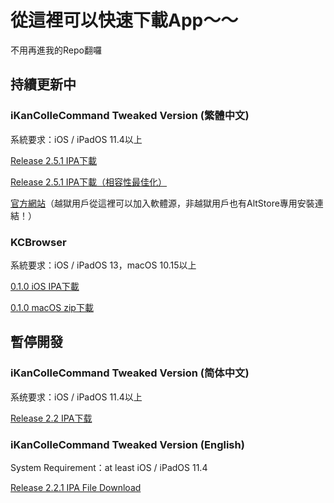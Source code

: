 # 從這裡可以快速下載App～～
不用再進我的Repo翻囉
## 持續更新中
### iKanColleCommand Tweaked Version (繁體中文)
系統要求：iOS / iPadOS 11.4以上

[Release 2.5.1 IPA下載](https://github.com/ming900518/KC2CHT/releases/download/Release2.5.1/1.0.TW.CHT-Release2.5.1.ipa)

[Release 2.5.1 IPA下載（相容性最佳化）](https://github.com/ming900518/KC2CHT/releases/download/Release2.5.1/1.0.TW.CHT-Release2.5.1-bigger.ipa)

[官方網站](https://kc2tweaked.github.io/)（越獄用戶從這裡可以加入軟體源，非越獄用戶也有AltStore專用安裝連結！）

### KCBrowser
系統要求：iOS / iPadOS 13，macOS 10.15以上

[0.1.0 iOS IPA下載](https://github.com/ming900518/KCBrowser/releases/download/0.1.0/iOS.ipa)

[0.1.0 macOS zip下載](https://github.com/ming900518/KCBrowser/releases/download/0.1.0/macOS.zip)
## 暫停開發
### iKanColleCommand Tweaked Version (简体中文)
系统要求：iOS / iPadOS 11.4以上

[Release 2.2 IPA下载](https://github.com/ming900518/iKanColleCommand/releases/download/Release2.2/1.0.CN.CHS-Release2.2.ipa)

### iKanColleCommand Tweaked Version (English)
System Requirement：at least iOS / iPadOS 11.4

[Release 2.2.1 IPA File Download](https://github.com/ming900518/KC2ENG/releases/download/Release2.2.1/1.0.ENG-Release2.2.1.ipa)
